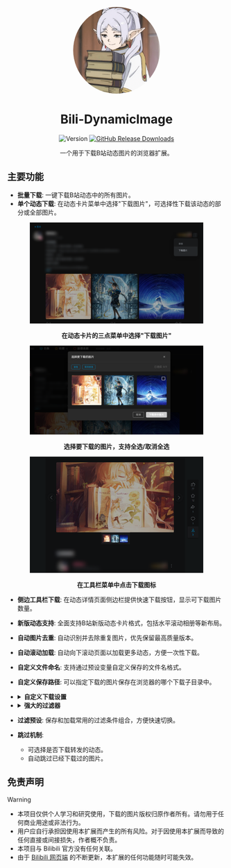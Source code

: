 <p align="center">
  <img src="https://github.com/JustKanade/Bili-DynamicImage/blob/main/.readme/logo.png" alt="Bili-DynamicImage Logo" width="200px" style="border-radius:200px;">
</p>

<h1 align="center">Bili-DynamicImage</h1>

<p align="center">


  <img src="https://img.shields.io/github/manifest-json/v/JustKanade/Bili-DynamicImage" alt="Version">

  <a href="https://github.com/JustKanade/Bili-DynamicImage/releases">
    <img src="https://img.shields.io/github/downloads/JustKanade/Bili-DynamicImage/total" alt="GitHub Release Downloads">
  </a>

</p>

<p align="center">
  一个用于下载B站动态图片的浏览器扩展。
</p>

## 主要功能
- **批量下载**: 一键下载B站动态中的所有图片。
- **单个动态下载**: 在动态卡片菜单中选择"下载图片"，可选择性下载该动态的部分或全部图片。

<p align="center">
  <img src="https://github.com/JustKanade/Bili-DynamicImage/blob/main/.readme/single1.png" alt="动态菜单中的下载选项" width="400px">
</p>

<p align="center">
  <strong>在动态卡片的三点菜单中选择"下载图片"</strong>
</p>

<p align="center">
  <img src="https://github.com/JustKanade/Bili-DynamicImage/blob/main/.readme/single2.png" alt="图片选择界面" width="400px">
</p>

<p align="center">
  <strong>选择要下载的图片，支持全选/取消全选</strong>
</p>






<p align="center">
  <img src="https://github.com/JustKanade/Bili-DynamicImage/blob/main/.readme/toolbar.png" alt="侧边栏中的下载选项" width="400px">
</p>


<p align="center">
  <strong>在工具栏菜单中点击下载图标</strong>
</p>




- **侧边工具栏下载**: 在动态详情页面侧边栏提供快速下载按钮，显示可下载图片数量。
- **新版动态支持**: 全面支持B站新版动态卡片格式，包括水平滚动相册等新布局。
- **自动图片去重**: 自动识别并去除重复图片，优先保留最高质量版本。
- **自动滚动加载**: 自动向下滚动页面以加载更多动态，方便一次性下载。
- **自定义文件命名**: 支持通过预设变量自定义保存的文件名格式。
- **自定义保存路径**: 可以指定下载的图片保存在浏览器的哪个下载子目录中。
- <details>
  <summary><strong>自定义下载设置</strong></summary>
  
  - 调整下载间隔，避免请求过于频繁。
  - 设置失败重试次数。
  - 限制最大下载数量。
  </details>
- <details>
  <summary><strong>强大的过滤器</strong></summary>
  
  - **按日期筛选**: 只下载指定时间范围内的动态。
  - **按关键词筛选**: 根据包含或排除的关键词过滤动态内容。
  - **按图片数量筛选**: 只下载图片数量在特定范围内的动态。
  - **按动态类型筛选**: 选择下载普通、转发、视频或文章类型的动态。
  </details>
- **过滤预设**: 保存和加载常用的过滤条件组合，方便快速切换。
- **跳过机制**:
  - 可选择是否下载转发的动态。
  - 自动跳过已经下载过的图片。

## 免责声明

> [!WARNING]
> - 本项目仅供个人学习和研究使用，下载的图片版权归原作者所有。请勿用于任何商业用途或非法行为。
> - 用户应自行承担因使用本扩展而产生的所有风险。对于因使用本扩展而导致的任何直接或间接损失，作者概不负责。
> - 本项目与 Bilibili 官方没有任何关联。
> - 由于 [Bilibili 网页端](https://www.bilibili.com) 的不断更新，本扩展的任何功能随时可能失效。
